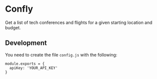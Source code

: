 # Confly
Get a list of tech conferences and flights for a given starting location and budget.

## Development
You need to create the file `config.js` with the following:
```
module.exports = {
  apiKey: 'YOUR_API_KEY'
}
```

